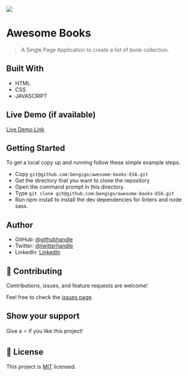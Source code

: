 ![](https://img.shields.io/badge/Microverse-blueviolet)

# Awesome Books

> A Single Page Application to create a list of book collection.


## Built With

- HTML
- CSS
- JAVASCRIPT

## Live Demo (if available)

[Live Demo Link](https://livedemo.com)


## Getting Started

To get a local copy up and running follow these simple example steps.

- Copy `git@github.com:bengigo/awesome-books-ES6.git`
- Get the directory that you want to clone the repository
- Open the command prompt in this directory.
- Type `git clone git@github.com:bengigo/awesome-books-ES6.git`
- Run npm install to install the dev dependencies for linters and node sass.


## Author

- GitHub: [@githubhandle](https://github.com/bengigo)
- Twitter: [@twitterhandle](https://twitter.com/bengi_gb)
- LinkedIn: [LinkedIn](https://www.linkedin.com/in/bengi-g-03b883199/)

## 🤝 Contributing

Contributions, issues, and feature requests are welcome!

Feel free to check the [issues page](../../issues/).

## Show your support

Give a ⭐️ if you like this project!

## 📝 License

This project is [MIT](./MIT.md) licensed.
